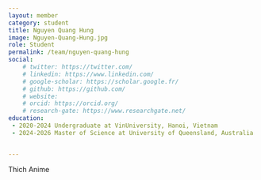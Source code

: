 ```yaml
---
layout: member
category: student
title: Nguyen Quang Hung
image: Nguyen-Quang-Hung.jpg
role: Student
permalink: /team/nguyen-quang-hung
social:
    # twitter: https://twitter.com/
    # linkedin: https://www.linkedin.com/
    # google-scholar: https://scholar.google.fr/
    # github: https://github.com/
    # website:
    # orcid: https://orcid.org/
    # research-gate: https://www.researchgate.net/
education:
 - 2020-2024 Undergraduate at VinUniversity, Hanoi, Vietnam
 - 2024-2026 Master of Science at University of Queensland, Australia


---
```


Thich Anime
